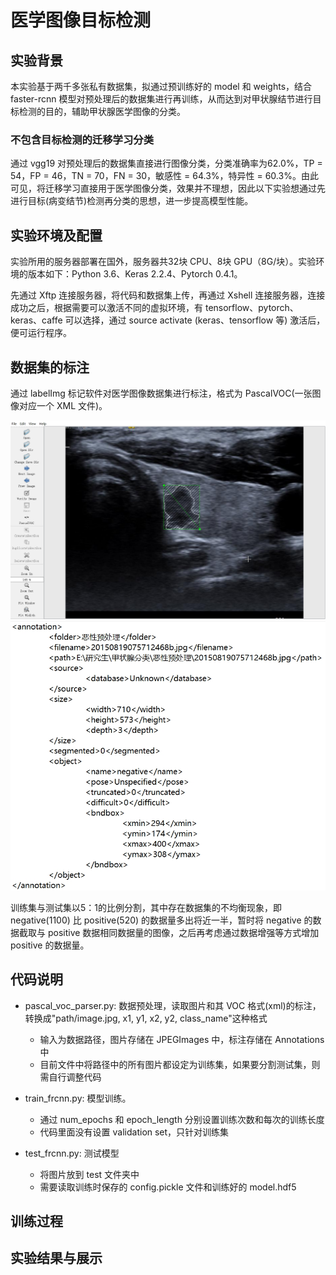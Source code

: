 # 医学图像目标检测

## 实验背景

本实验基于两千多张私有数据集，拟通过预训练好的 model 和 weights，结合 faster-rcnn 模型对预处理后的数据集进行再训练，从而达到对甲状腺结节进行目标检测的目的，辅助甲状腺医学图像的分类。

### 不包含目标检测的迁移学习分类

通过 vgg19 对预处理后的数据集直接进行图像分类，分类准确率为62.0%，TP = 54，FP = 46，TN = 70，FN = 30，敏感性 = 64.3%，特异性 = 60.3%。由此可见，将迁移学习直接用于医学图像分类，效果并不理想，因此以下实验想通过先进行目标(病变结节)检测再分类的思想，进一步提高模型性能。

## 实验环境及配置

实验所用的服务器部署在国外，服务器共32块 CPU、8块 GPU（8G/块）。实验环境的版本如下：Python 3.6、Keras 2.2.4、Pytorch 0.4.1。

先通过 Xftp 连接服务器，将代码和数据集上传，再通过 Xshell 连接服务器，连接成功之后，根据需要可以激活不同的虚拟环境，有 tensorflow、pytorch、keras、caffe 可以选择，通过 source activate (keras、tensorflow 等) 激活后，便可运行程序。

## 数据集的标注

通过 labelImg 标记软件对医学图像数据集进行标注，格式为 PascalVOC(一张图像对应一个 XML 文件)。

<div align="center"><img src="/project_img//thyroid_label.jpg" width="800px"/></div>

<div align="center"><img src="/project_img//thyroid_xml.jpg" width="800px"/></div>

训练集与测试集以5：1的比例分割，其中存在数据集的不均衡现象，即 negative(1100) 比 positive(520) 的数据量多出将近一半，暂时将 negative 的数据截取与 positive 数据相同数据量的图像，之后再考虑通过数据增强等方式增加 positive 的数据量。

## 代码说明

- pascal_voc_parser.py: 数据预处理，读取图片和其 VOC 格式(xml)的标注，转换成"path/image.jpg,  x1, y1, x2, y2, class_name"这种格式
  - 输入为数据路径，图片存储在 JPEGImages 中，标注存储在 Annotations 中
  - 目前文件中将路径中的所有图片都设定为训练集，如果要分割测试集，则需自行调整代码

- train_frcnn.py: 模型训练。
  - 通过 num_epochs 和 epoch_length 分别设置训练次数和每次的训练长度
  - 代码里面没有设置 validation set，只针对训练集

- test_frcnn.py: 测试模型
  - 将图片放到 test 文件夹中
  - 需要读取训练时保存的 config.pickle 文件和训练好的 model.hdf5

## 训练过程

## 实验结果与展示
